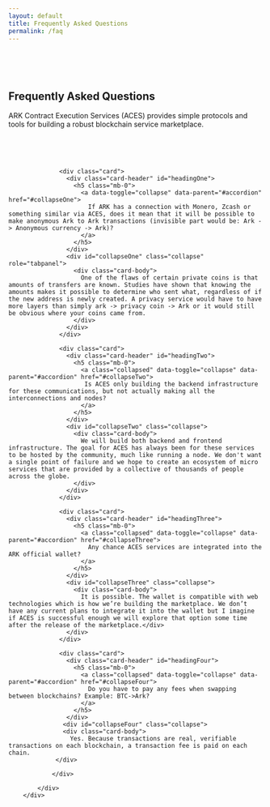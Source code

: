 ```yaml
---
layout: default
title: Frequently Asked Questions
permalink: /faq
---
```


<div class="spacial-features customFadeInUp" data-scroll="" style="padding-top: 50px">
    <section class="container">
        <div class="row">
            <div class="col-12">
                <div class="header">
                    <h2>Frequently Asked Questions</h2>
                    <p>
                        ARK Contract Execution Services (ACES) provides simple protocols and 
                        tools for building a robust blockchain service marketplace.
                    </p>
                </div>
            </div>
        </div>
    </section>
</div>

<div class="faqs customFadeInUp" style="padding-top: 50px" data-scroll="">
    <section class="container">
        <div class="row">
            <div class="col-md-12">
                <div id="faq-accordion">
                
                  <div class="card">
                    <div class="card-header" id="headingOne">
                      <h5 class="mb-0">
                        <a data-toggle="collapse" data-parent="#accordion" href="#collapseOne">
                          If ARK has a connection with Monero, Zcash or something similar via ACES, does it mean that it will be possible to make anonymous Ark to Ark transactions (invisible part would be: Ark -> Anonymous currency -> Ark)?
                        </a>
                      </h5>
                    </div>
                    <div id="collapseOne" class="collapse" role="tabpanel">
                      <div class="card-body">
                        One of the flaws of certain private coins is that amounts of transfers are known. Studies have shown that knowing the amounts makes it possible to determine who sent what, regardless of if the new address is newly created. A privacy service would have to have more layers than simply ark -> privacy coin -> Ark or it would still be obvious where your coins came from.
                      </div>
                    </div>
                  </div>
                  
                  <div class="card">
                    <div class="card-header" id="headingTwo">
                      <h5 class="mb-0">
                        <a class="collapsed" data-toggle="collapse" data-parent="#accordion" href="#collapseTwo">
                         Is ACES only building the backend infrastructure for these communications, but not actually making all the interconnections and nodes? 
                        </a>
                      </h5>
                    </div>
                    <div id="collapseTwo" class="collapse">
                      <div class="card-body">
                        We will build both backend and frontend infrastructure. The goal for ACES has always been for these services to be hosted by the community, much like running a node. We don't want a single point of failure and we hope to create an ecosystem of micro services that are provided by a collective of thousands of people across the globe. 
                      </div>
                    </div>
                  </div>
                  
                  <div class="card">
                    <div class="card-header" id="headingThree">
                      <h5 class="mb-0">
                        <a class="collapsed" data-toggle="collapse" data-parent="#accordion" href="#collapseThree">
                          Any chance ACES services are integrated into the ARK official wallet?
                        </a>
                      </h5>
                    </div>
                    <div id="collapseThree" class="collapse">
                      <div class="card-body">
                        It is possible. The wallet is compatible with web technologies which is how we’re building the marketplace. We don’t have any current plans to integrate it into the wallet but I imagine if ACES is successful enough we will explore that option some time after the release of the marketplace.</div>
                    </div>
                  </div>
                  
                  <div class="card">
                    <div class="card-header" id="headingFour">
                      <h5 class="mb-0">
                        <a class="collapsed" data-toggle="collapse" data-parent="#accordion" href="#collapseFour">
                          Do you have to pay any fees when swapping between blockchains? Example: BTC->Ark?
                        </a>
                      </h5>
                    </div>
                   <div id="collapseFour" class="collapse">
                   <div class="card-body">
                     Yes. Because transactions are real, verifiable transactions on each blockchain, a transaction fee is paid on each chain.
                 </div>
                                  
                </div>
            
            </div>
        </div>
</div>
